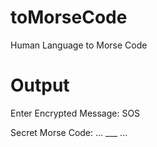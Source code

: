 # toMorseCode
Human Language to Morse Code

# Output 
Enter Encrypted Message: SOS

Secret Morse Code: ... ___ ... 
